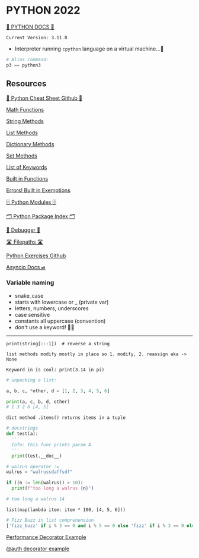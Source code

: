 # PYTHON 2022

[🐍 PYTHON DOCS 🐍](https://www.python.org/)

`Current Version: 3.11.0`

- Interpreter running `cpython` language on a virtual machine...🤔

```py
# Alias command: 
p3 == python3
```

## Resources

[🐍 Python Cheat Sheet Github 🐍](https://github.com/aneagoie/ztm-python-cheat-sheet)

[Math Functions](https://docs.python.org/3/library/math.html)

[String Methods](https://www.w3schools.com/python/python_ref_string.asp)

[List Methods](https://www.w3schools.com/python/python_ref_list.asp)

[Dictionary Methods](https://www.w3schools.com/python/python_ref_dictionary.asp)

[Set Methods](https://www.w3schools.com/python/python_ref_set.asp)

[List of Keywords](https://www.w3schools.com/python/python_ref_keywords.asp)

[Built in Functions](https://docs.python.org/3/library/functions.html)

[Errors! Built in Exemptions](https://docs.python.org/3/library/exceptions.html)

[🗄 Python Modules 🗄](https://docs.python.org/3/py-modindex.html)

[🗂 Python Package Index 🗂](https://pypi.org/)

[🐛 Debugger 🐛](https://docs.python.org/3/library/pdb.html)

[🛣 Filepaths 🛣](https://docs.python.org/3/library/pathlib.html)

[Python Exercises Github](https://github.com/darkprinx/break-the-ice-with-python)

[Asyncio Docs ⏯](https://docs.python.org/3/library/asyncio.html?highlight=asyncio#module-asyncio)

### Variable naming

- snake_case
- starts with lowercase or _ (private var)
- letters, numbers, underscores
- case sensitive
- constants all uppercase (convention)
- don't use a keyword! 🤦‍♀️

----------------

`print(string[::-1])  # reverse a string`

`list methods modify mostly in place so 1. modify, 2. reassign aka -> None`

`Keyword in is cool: print(3.14 in pi)`

```python
# unpacking a list:

a, b, c, *other, d = [1, 2, 3, 4, 5, 6]

print(a, c, b, d, other)
# 1 3 2 6 [4, 5]
``` 

`dict method .items() returns items in a tuple`

```py
# docstrings
def test(a):
  '''
  Info: this func prints param A
  '''
  print(test.__doc__)
  ```
 
  ```py
  # walrus operator :=
walrus = "walrussdaffsdf"

if ((n := len(walrus)) > 10):
    print(f"too long a walrus {n}")

  # too long a walrus 14
  ```

  `list(map(lambda item: item * 100, [4, 5, 6]))`

  ```py
  # Fizz Buzz in list comprehension
  ['fizz_buzz' if i % 3 == 0 and i % 5 == 0 else 'fizz' if i % 3 == 0 else 'buzz' if i % 5 == 0 else i for i in range(1, 100)]
  ```

  [Performance Decorator Example](https://replit.com/@ArtieFischer/decorators#main.py)

  [@auth decorator example](https://replit.com/@ArtieFischer/decorators-1#main.py)
